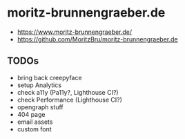 # moritz-brunnengraeber.de

- https://www.moritz-brunnengraeber.de/
- https://github.com/MoritzBru/moritz-brunnengraeber.de

## TODOs

- bring back creepyface
- setup Analytics
- check a11y (Pa11y?, Lighthouse CI?)
- check Performance (Lighthouse CI?)
- opengraph stuff
- 404 page
- email assets
- custom font
